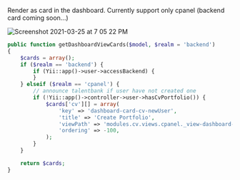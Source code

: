 Render as card in the dashboard. Currently support only cpanel (backend card coming soon...)

![Screenshot 2021-03-25 at 7 05 22 PM](https://user-images.githubusercontent.com/5336690/112463364-18c6dd80-8d9d-11eb-9f96-a38da42c099e.png)

```php
public function getDashboardViewCards($model, $realm = 'backend')
{
    $cards = array();
    if ($realm == 'backend') {
        if (Yii::app()->user->accessBackend) {
        }
    } elseif ($realm == 'cpanel') {
        // announce talentbank if user have not created one
        if (!Yii::app()->controller->user->hasCvPortfolio()) {
            $cards['cv'][] = array(
                'key' => 'dashboard-card-cv-newUser',
                'title' => 'Create Portfolio',
                'viewPath' => 'modules.cv.views.cpanel._view-dashboard-card-newUser',
                'ordering' => -100,
            );
        }
    }

    return $cards;
}
```